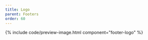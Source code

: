 ```yaml
---
title: Logo
parent: Footers
order: 60
---
```


{% include code/preview-image.html component="footer-logo" %}
